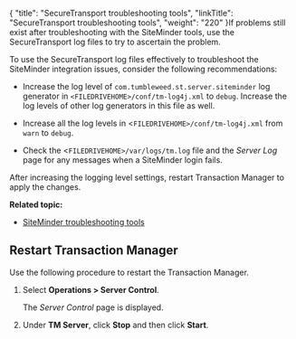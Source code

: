 {
    "title": "SecureTransport troubleshooting tools",
    "linkTitle": "SecureTransport troubleshooting tools",
    "weight": "220"
}If problems still exist after troubleshooting with the SiteMinder tools, use the SecureTransport log files to try to ascertain the problem.

To use the SecureTransport log files effectively to troubleshoot the SiteMinder integration issues, consider the following recommendations:

-   Increase the log level of `com.tumbleweed.st.server.siteminder` log generator in `<FILEDRIVEHOME>/conf/tm-log4j.xml` to `debug`. Increase the log levels of other log generators in this file as well.
-   Increase all the log levels in &lt;`FILEDRIVEHOME>/conf/tm-log4j.xml` from `warn` to `debug`.
-   Check the &lt;`FILEDRIVEHOME>/var/logs/tm.log` file and the *Server Log* page for any messages when a SiteMinder login fails.

After increasing the logging level settings, restart Transaction Manager to apply the changes.

**Related topic:**

-   [SiteMinder troubleshooting tools](../c_st_siteminder_troubleshooting_tools)

## Restart Transaction Manager

Use the following procedure to restart the Transaction Manager.

1.  Select **Operations > Server Control**.  
    The *Server Control* page is displayed.
2.  Under **TM Server**, click **Stop** and then click **Start**.
